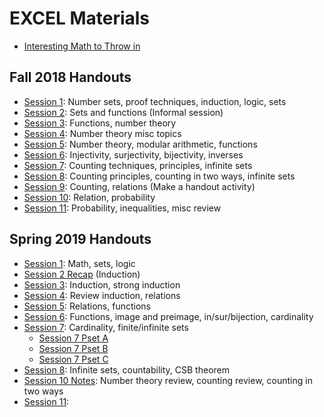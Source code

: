 # EXCEL Materials

- [Interesting Math to Throw in](InterestingMath.md)

## Fall 2018 Handouts

- [Session 1](F18-handouts/1.pdf): Number sets, proof techniques, induction, logic, sets
- [Session 2](F18-handouts/2.pdf): Sets and functions (Informal session)
- [Session 3](F18-handouts/3.pdf): Functions, number theory
- [Session 4](F18-handouts/4.pdf): Number theory misc topics
- [Session 5](F18-handouts/5.pdf): Number theory, modular arithmetic, functions
- [Session 6](F18-handouts/6.pdf): Injectivity, surjectivity, bijectivity, inverses
- [Session 7](F18-handouts/7.pdf): Counting techniques, principles, infinite sets
- [Session 8](F18-handouts/8.pdf): Counting principles, counting in two ways, infinite sets
- [Session 9](F18-handouts/9.pdf): Counting, relations (Make a handout activity)
- [Session 10](F18-handouts/10.pdf): Relation, probability
- [Session 11](F18-handouts/11.pdf): Probability, inequalities, misc review

## Spring 2019 Handouts

- [Session 1](S19-handouts/1.pdf): Math, sets, logic
- [Session 2 Recap](S19-handouts/2-recap.jpg) (Induction)
- [Session 3](S19-handouts/3.pdf): Induction, strong induction
- [Session 4](S19-handouts/4.pdf): Review induction, relations
- [Session 5](S19-handouts/5.pdf): Relations, functions
- [Session 6](S19-handouts/6.pdf): Functions, image and preimage, in/sur/bijection, cardinality
- [Session 7](S19-handouts/7.pdf): Cardinality, finite/infinite sets
  - [Session 7 Pset A](S19-handouts/7-pset-A.pdf)
  - [Session 7 Pset B](S19-handouts/7-pset-B.pdf)
  - [Session 7 Pset C](S19-handouts/7-pset-C.pdf)
- [Session 8](S19-handouts/8.pdf): Infinite sets, countability, CSB theorem
- [Session 10 Notes](S19-handouts/10-notes.pdf): Number theory review, counting review, counting in two ways
- [Session 11](S19-handouts/11.pdf):

